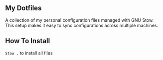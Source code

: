 ## My Dotfiles
A collection of my personal configuration files managed with GNU Stow. This setup makes it easy to sync configurations across multiple machines.

## How To Install
`Stow .` to install all files
